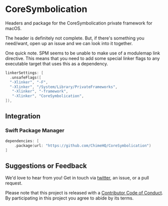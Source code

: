 # CoreSymbolication

Headers and package for the CoreSymbolication private framework for macOS.

The header is definitely not complete. But, if there's something you need/want, open up an issue and we can look into it together.

One quick note. SPM seems to be unable to make use of a modulemap link directive. This means that you need to add some special linker flags to any executable target that uses this as a dependency.

```swift
linkerSettings: [
  .unsafeFlags([
  "-Xlinker", "-F",
  "-Xlinker", "/System/Library/PrivateFrameworks",
   "-Xlinker", "-framework",
   "-Xlinker", "CoreSymbolication",
]),
```

## Integration

### Swift Package Manager

```swift
dependencies: [
    .package(url: "https://github.com/ChimeHQ/CoreSymbolication")
]
```

## Suggestions or Feedback

We'd love to hear from you! Get in touch via [twitter](https://twitter.com/chimehq), an issue, or a pull request.

Please note that this project is released with a [Contributor Code of Conduct](CODE_OF_CONDUCT.md). By participating in this project you agree to abide by its terms.
